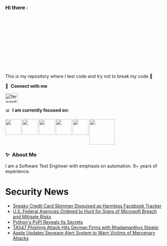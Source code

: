 ### Hi there <a href="https://www.gautamkrishnar.com/"><img src="https://media.giphy.com/media/hvRJCLFzcasrR4ia7z/giphy.gif" width="5%"></a>
This is my repository where I test code and try not to break my code :rofl:

🔗 &nbsp;**Connect with me**
<p align="left">
<a href="https://linkedin.com/in/fernandorlcruz" target="blank"><img align="center" src="https://raw.githubusercontent.com/rahuldkjain/github-profile-readme-generator/master/src/images/icons/Social/linked-in-alt.svg" alt="fernando cruz" height="30" width="40" /></a>
  
📊 &nbsp;**I am currently focused on:**

<img align="left" width='50' height='50' src="https://cdn.jsdelivr.net/gh/devicons/devicon/icons/python/python-original-wordmark.svg" />
<img align="left" width='50' height='50' src="https://cdn.jsdelivr.net/gh/devicons/devicon/icons/csharp/csharp-original.svg" />
<img align="left" width='50' height='50' src="https://cdn.jsdelivr.net/gh/devicons/devicon/icons/jenkins/jenkins-original.svg" />
<img align="left" width='50' height='50' src="https://specflow.org/wp-content/uploads/2021/05/SpecFlow-Icon.png" />
<img align="left" width='50' height='50' src="https://www.svgrepo.com/show/306098/githubactions.svg" />
<img width='80' height='80' src="https://cdn2.vectorstock.com/i/1000x1000/64/81/security-testing-concept-icon-safety-audit-key-vector-29166481.jpg" />
          
          
  
### ✨&nbsp; About Me

I am a Software Test Engineer with emphasis on automation. 9+ years of experience.

# Security News
<!-- BLOG-POST-LIST:START -->
- [Sneaky Credit Card Skimmer Disguised as Harmless Facebook Tracker](https://thehackernews.com/2024/04/sneaky-credit-card-skimmer-disguised-as.html)
- [U.S. Federal Agencies Ordered to Hunt for Signs of Microsoft Breach and Mitigate Risks](https://thehackernews.com/2024/04/us-federal-agencies-ordered-to-hunt-for.html)
- [Python&#39;s PyPI Reveals Its Secrets](https://thehackernews.com/2024/04/gitguardian-report-pypi-secrets.html)
- [TA547 Phishing Attack Hits German Firms with Rhadamanthys Stealer](https://thehackernews.com/2024/04/ta547-phishing-attack-hits-german-firms.html)
- [Apple Updates Spyware Alert System to Warn Victims of Mercenary Attacks](https://thehackernews.com/2024/04/apple-expands-spyware-alert-system-to.html)
<!-- BLOG-POST-LIST:END -->
